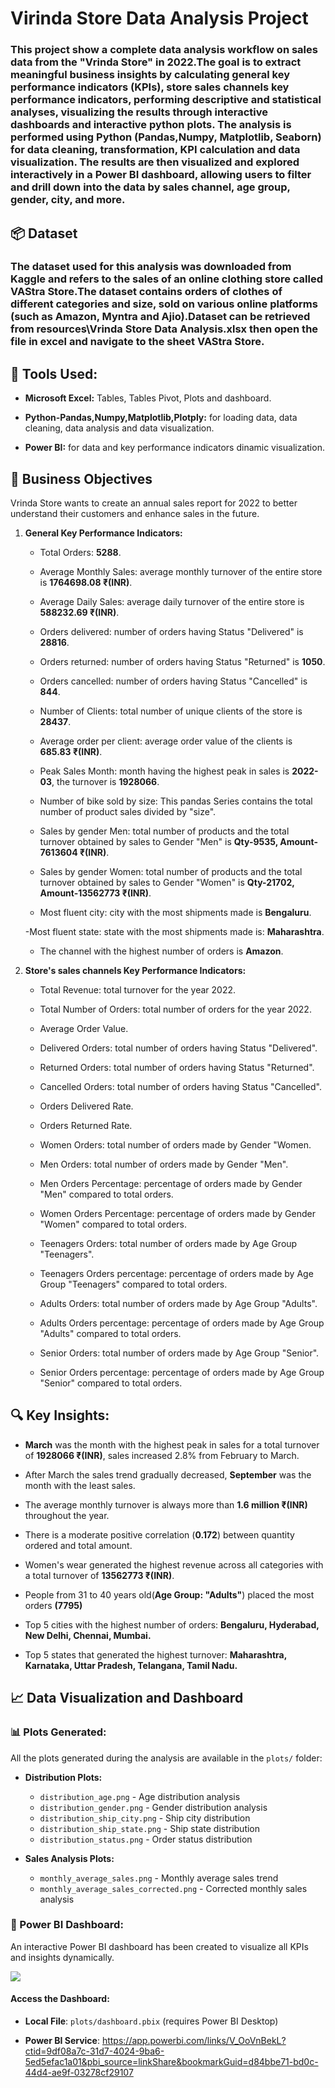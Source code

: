  # Virinda Store Data Analysis Project
 ### This project show a complete data analysis workflow on sales data from the "Vrinda Store" in 2022.The goal is to extract meaningful business insights by calculating general key performance indicators (KPIs), store sales channels key performance indicators, performing descriptive and statistical analyses, visualizing the results through interactive dashboards and interactive python plots. The analysis is performed using Python (Pandas,Numpy, Matplotlib, Seaborn) for data cleaning, transformation, KPI calculation and data visualization. The results are then visualized and explored interactively in a Power BI dashboard, allowing users to filter and drill down into the data by sales channel, age group, gender, city, and more.

## 📦 Dataset
### The dataset used for this analysis was downloaded from Kaggle and refers to the sales of an online clothing store called VAStra Store.The dataset contains orders of clothes of different categories and size, sold on various online platforms (such as Amazon, Myntra and Ajio).Dataset can be retrieved from **resources\Vrinda Store Data Analysis.xlsx** then open the file in excel and navigate to the sheet **VAStra Store**.

## 🧰 Tools Used:
- **Microsoft Excel:** Tables, Tables Pivot, Plots and dashboard.

- **Python-Pandas,Numpy,Matplotlib,Plotply:** for loading data, data cleaning, data analysis and data visualization.

- **Power BI:** for data and key performance indicators dinamic visualization.

## 🎯 Business Objectives
Vrinda Store wants to create an annual sales report for 2022 to better understand their customers and enhance sales in the future.

1. **General Key Performance Indicators:**
    
     - Total Orders: **5288**.

     - Average Monthly Sales: average monthly turnover of the entire store is **1764698.08 ₹(INR)**.

     - Average Daily Sales: average daily turnover of the entire store is **588232.69 ₹(INR)**.

     - Orders delivered: number of orders having Status "Delivered" is **28816**.

     - Orders returned: number of orders having Status "Returned" is **1050**.

     - Orders cancelled: number of orders having Status "Cancelled" is **844**.

     - Number of Clients: total number of unique clients of the store is **28437**.

     - Average order per client: average order value of the clients is **685.83 ₹(INR)**.

     - Peak Sales Month: month having the highest peak in sales is **2022-03**, the turnover is **1928066**.

     - Number of bike sold by size: This pandas Series contains the total number of product sales divided by "size".

     - Sales by gender Men: total number of products and the total turnover obtained by sales to Gender "Men" is **Qty-9535,  Amount-7613604 ₹(INR)**.

     - Sales by gender Women: total number of products and the total turnover obtained by sales to Gender "Women" is **Qty-21702,  Amount-13562773 ₹(INR)**.

     - Most fluent city: city with the most shipments made is **Bengaluru**.

     -Most fluent state: state with the most shipments made is: **Maharashtra**.

     - The channel with the highest number of orders is **Amazon**.

2. **Store's sales channels Key Performance Indicators:**
     - Total Revenue: total turnover for the year 2022.

     - Total Number of Orders: total number of orders for the year 2022.

     - Average Order Value.

     - Delivered Orders: total number of orders having Status "Delivered".

     -  Returned Orders: total number of orders having Status "Returned".

     - Cancelled Orders: total number of orders having Status "Cancelled".

     - Orders Delivered Rate.

     - Orders Returned Rate.

     - Women Orders: total number of orders made by Gender "Women.

     - Men Orders: total number of orders made by Gender "Men".

     - Men Orders Percentage: percentage of orders made by Gender "Men" compared to total orders.

     - Women Orders Percentage: percentage of orders made by Gender "Women" compared to total orders.

     - Teenagers Orders: total number of orders made by Age Group "Teenagers".

     - Teenagers Orders percentage: percentage of orders made by Age Group "Teenagers" compared to total orders.

     - Adults Orders: total number of orders made by Age Group "Adults".

     - Adults Orders percentage: percentage of orders made by Age Group "Adults" compared to total orders.

     - Senior Orders: total number of orders made by Age Group "Senior".

     - Senior Orders percentage: percentage of orders made by Age Group "Senior" compared to total orders.

## 🔍 Key Insights:
-  **March** was the month with the highest peak in sales for a total turnover of **1928066 ₹(INR)**, sales increased 2.8% from February to March.

- After March the sales trend gradually decreased, **September** was the month with the least sales.

- The average monthly turnover is always more than **1.6 million ₹(INR)** throughout the year.

- There is a moderate positive correlation (**0.172**) between quantity ordered and total amount.

 

- Women's wear generated the highest revenue across all categories with a total turnover of **13562773 ₹(INR)**.

- People from 31 to 40 years old(**Age Group: "Adults"**) placed the most orders **(7795)**

- Top 5 cities with the highest number of orders: **Bengaluru,  Hyderabad, New Delhi, Chennai, Mumbai.**

- Top 5 states that generated the highest turnover: **Maharashtra, Karnataka, Uttar Pradesh, Telangana, Tamil Nadu.**


## 📈 **Data Visualization and Dashboard**

### 📊 Plots Generated:
All the plots generated during the analysis are available in the `plots/` folder:

- **Distribution Plots:**
  - `distribution_age.png` - Age distribution analysis
  - `distribution_gender.png` - Gender distribution analysis  
  - `distribution_ship_city.png` - Ship city distribution
  - `distribution_ship_state.png` - Ship state distribution
  - `distribution_status.png` - Order status distribution

- **Sales Analysis Plots:**
  - `monthly_average_sales.png` - Monthly average sales trend
  - `monthly_average_sales_corrected.png` - Corrected monthly sales analysis

### 📱 Power BI Dashboard:
An interactive Power BI dashboard has been created to visualize all KPIs and insights dynamically.

   <img src = "resources/dashboard_combined_resized.png">

#### Access the Dashboard:
- **Local File**: `plots/dashboard.pbix` (requires Power BI Desktop)

- **Power BI Service**: https://app.powerbi.com/links/V_OoVnBekL?ctid=9df08a7c-31d7-4024-9ba6-5ed5efac1a01&pbi_source=linkShare&bookmarkGuid=d84bbe71-bd0c-44d4-ae9f-03278cf29107

